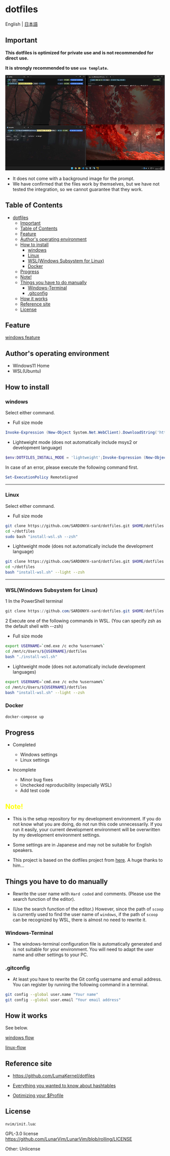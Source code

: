 # dotfiles

English | [日本語](./docs/i18n/jp/readme.md)

## Important

**This dotfiles is optimized for private use and is not recommended for direct**
**use.**

**It is strongly recommended to use `use template`.**

<p align="center">
  <img src="./docs/images/terminals.jpg" alt="terminals" height="300" width="800"/>
</p>

- It does not come with a background image for the prompt.
- We have confirmed that the files work by themselves, but we have not tested
  the integration, so we cannot guarantee that they work.

## Table of Contents

- [dotfiles](#dotfiles)
  - [Important](#important)
  - [Table of Contents](#table-of-contents)
  - [Feature](#feature)
  - [Author's operating environment](#authors-operating-environment)
  - [How to install](#how-to-install)
    - [windows](#windows)
    - [Linux](#linux)
    - [WSL(Windows Subsystem for Linux)](#wslwindows-subsystem-for-linux)
    - [Docker](#docker)
  - [Progress](#progress)
  - [Note!](#note)
  - [Things you have to do manually](#things-you-have-to-do-manually)
    - [Windows-Terminal](#windows-terminal)
    - [.gitconfig](#gitconfig)
  - [How it works](#how-it-works)
  - [Reference site](#reference-site)
  - [License](#license)

## Feature

[windows feature](./docs/i18n/en/windows-feature.md)

## Author's operating environment

- Windows11 Home
- WSL(Ubuntu)

## How to install

### windows

Select either command.

- Full size mode

```powershell
Invoke-Expression (New-Object System.Net.WebClient).DownloadString('https://raw.githubusercontent.com/SARDONYX-sard/dotfiles/main/install-win.ps1')
```

- Lightweight mode (does not automatically include msys2 or development
  language)

```powershell
$env:DOTFILES_INSTALL_MODE = 'lightweight';Invoke-Expression (New-Object System.Net.WebClient).DownloadString('https://raw.githubusercontent.com/SARDONYX-sard/dotfiles/main/install-win.ps1')
```

In case of an error, please execute the following command first.

```powershell
Set-ExecutionPolicy RemoteSigned
```

---

### Linux

Select either command.

- Full size mode

```bash
git clone https://github.com/SARDONYX-sard/dotfiles.git $HOME/dotfiles
cd ~/dotfiles
sudo bash "install-wsl.sh --zsh"
```

- Lightweight mode (does not automatically include the development language)

```bash
git clone https://github.com/SARDONYX-sard/dotfiles.git $HOME/dotfiles
cd ~/dotfiles
bash "install-wsl.sh" --light --zsh
```

---

### WSL(Windows Subsystem for Linux)

1 In the PowerShell terminal

```powershell
git clone https://github.com/SARDONYX-sard/dotfiles.git $HOME/dotfiles
```

2 Execute one of the following commands in WSL. (You can specify zsh as the
default shell with --zsh)

- Full size mode

```bash
export USERNAME=`cmd.exe /c echo %username%`
cd /mnt/c/Users/${USERNAME}/dotfiles
bash "./install-wsl.sh"
```

- Lightweight mode (does not automatically include development languages)

```bash
export USERNAME=`cmd.exe /c echo %username%`
cd /mnt/c/Users/${USERNAME}/dotfiles
bash "install-wsl.sh" --light --zsh
```

### Docker

```bash
docker-compose up
```

## Progress

- Completed

  - Windows settings
  - Linux settings

- Incomplete

  - Minor bug fixes
  - Unchecked reproducibility (especially WSL)
  - Add test code

## <font color=yellow>Note!</font>

- This is the setup repository for my development environment. If you do not
  know what you are doing, do not run this code unnecessarily. If you run it
  easily, your current development environment will be overwritten by my
  development environment settings.

- Some settings are in Japanese and may not be suitable for English speakers.

- This project is based on the dotfiles project from
  [here](https://github.com/LumaKernel/dotfiles). A huge thanks to him...

## Things you have to do manually

- Rewrite the user name with `Hard coded` and comments. (Please use the search
  function of the editor).

- (Use the search function of the editor.) However, since the path of `scoop` is
  currently used to find the user name of `windows`, if the path of `scoop` can
  be recognized by WSL, there is almost no need to rewrite it.

### Windows-Terminal

- The windows-terminal configuration file is automatically generated and is not
  suitable for your environment. You will need to adapt the user name and other
  settings to your PC.

### .gitconfig

- At least you have to rewrite the Git config username and email address. You
  can register by running the following command in a terminal.

```bash
git config --global user.name "Your name"
git config --global user.email "Your email address"
```

## How it works

See below.

[windows flow](./docs/i18n/en/windows-flow.md)

[linux-flow](./docs/i18n/en/linux-flow.md)

## Reference site

- <https://github.com/LumaKernel/dotfiles>

- [Everything you wanted to know about hashtables](https://docs.microsoft.com/en/powershell/scripting/learn/deep-dives/everything-about-hashtable?view=powershell-7.2)

- [Optimizing your $Profile](https://devblogs.microsoft.com/powershell/optimizing-your-profile/)

## License

`nvim/init.lua`:

GPL-3.0 license <https://github.com/LunarVim/LunarVim/blob/rolling/LICENSE>

Other: Unlicense
